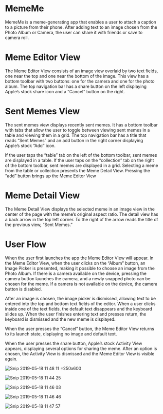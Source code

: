 # MemeMe

MemeMe is a meme-generating app that enables a user to attach a caption to a picture from their phone. 
After adding text to an image chosen from the Photo Album or Camera, the user can share it with friends or save to camera roll.

# Meme Editor View

The Meme Editor View consists of an image view overlaid by two text fields, one near the top and one near 
the bottom of the image. This view has a bottom toolbar with two buttons: one for the camera and one for 
the photo album. The top navigation bar has a share button on the left displaying Apple’s stock share icon 
and a “Cancel” button on the right. 

# Sent Memes View

The sent memes view displays recently sent memes. It has a bottom toolbar with tabs that allow the user to toggle between viewing sent memes in a table and viewing them in a grid. The top navigation bar has a title that reads “Sent Memes” and an add button in the right corner displaying Apple’s stock “Add” icon.

If the user taps the “table” tab on the left of the bottom toolbar, sent memes are displayed in a table. If the user taps on the “collection” tab on the right of the bottom toolbar, sent memes are displayed in a grid. Selecting a meme from the table or collection presents the Meme Detail View. Pressing the “add” button brings up the Meme Editor View

# Meme Detail View

The Meme Detail View displays the selected meme in an image view in the center of the page with the meme’s original aspect ratio. The detail view has a back arrow in the top left corner. To the right of the arrow reads the title of the previous view, “Sent Memes.”

# User Flow

When the user first launches the app the Meme Editor View will appear. In the Meme Editor View, when the user 
clicks on the “Album” button, an Image Picker is presented, making it possible to choose an image from the 
Photo Album. If there is a camera available on the device, pressing the camera button launches the camera, and 
a newly snapped photo can be chosen for the meme. If a camera is not available on the device, the camera button 
is disabled.

After an image is chosen, the image picker is dismissed, allowing text to be entered into the top and bottom text 
fields of the editor. When a user clicks inside one of the text fields, the default text disappears and the keyboard 
slides up. When the user finishes entering text and presses return, the keyboard is dismissed and the new meme is displayed.

When the user presses the “Cancel” button, the Meme Editor View returns to its launch state, displaying no image 
and default text.

When the user presses the share button, Apple’s stock Activity View appears, displaying several options for 
sharing the meme. After an option is chosen, the Activity View is dismissed and the Meme Editor View is visible again.

![Snip 2019-05-18 11 48 11](https://user-images.githubusercontent.com/26684339/57973777-e3f8cc80-7962-11e9-9377-a5fe22cb4771.png) =250x600

![Snip 2019-05-18 11 44 25](https://user-images.githubusercontent.com/26684339/57973779-e78c5380-7962-11e9-8ccf-d0bc250883ba.png)

![Snip 2019-05-18 11 46 03](https://user-images.githubusercontent.com/26684339/57973780-e78c5380-7962-11e9-9ffa-a8ca1aed96ea.png)

![Snip 2019-05-18 11 46 46](https://user-images.githubusercontent.com/26684339/57973781-e78c5380-7962-11e9-9d0b-e231def2bd11.png)

![Snip 2019-05-18 11 47 57](https://user-images.githubusercontent.com/26684339/57973783-e824ea00-7962-11e9-9e11-68bb05a13d56.png)
